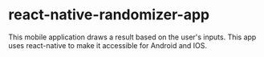 # react-native-randomizer-app

This mobile application draws a result based on the user's inputs. 
This app uses react-native to make it accessible for Android and IOS.
